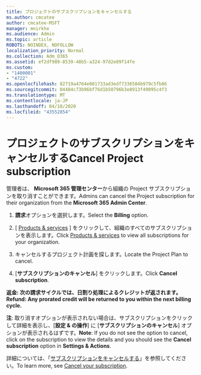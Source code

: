 ```yaml
---
title: プロジェクトのサブスクリプションをキャンセルする
ms.author: cmcatee
author: cmcatee-MSFT
manager: mnirkhe
ms.audience: Admin
ms.topic: article
ROBOTS: NOINDEX, NOFOLLOW
localization_priority: Normal
ms.collection: Adm_O365
ms.assetid: ef2df989-8539-48b5-a324-97d2e09f14fe
ms.custom:
- "1400001"
- "4722"
ms.openlocfilehash: 82719a4764e081733ad3edf7336584b979c5fb86
ms.sourcegitcommit: 04484c73b96bf76d1b50796b3e8913f49095c4f3
ms.translationtype: MT
ms.contentlocale: ja-JP
ms.lasthandoff: 04/18/2020
ms.locfileid: "43552854"
---
```

# <a name="cancel-project-subscription"></a><span data-ttu-id="d952b-102">プロジェクトのサブスクリプションをキャンセルする</span><span class="sxs-lookup"><span data-stu-id="d952b-102">Cancel Project subscription</span></span>

<span data-ttu-id="d952b-103">管理者は、 **Microsoft 365 管理センター**から組織の Project サブスクリプションを取り消すことができます。</span><span class="sxs-lookup"><span data-stu-id="d952b-103">Admins can cancel the Project subscription for their organization from the **Microsoft 365 Admin Center**.</span></span> 

1. <span data-ttu-id="d952b-104">**請求**オプションを選択します。</span><span class="sxs-lookup"><span data-stu-id="d952b-104">Select the **Billing** option.</span></span>

2. <span data-ttu-id="d952b-105">[ [Products & services](https://admin.microsoft.com/AdminPortal/Home?adminportal=1&msCV=%2BbOQtMNsz0ei8f5z.0.36#/subscriptions) ] をクリックして、組織のすべてのサブスクリプションを表示します。</span><span class="sxs-lookup"><span data-stu-id="d952b-105">Click [Products & services](https://admin.microsoft.com/AdminPortal/Home?adminportal=1&msCV=%2BbOQtMNsz0ei8f5z.0.36#/subscriptions) to view all subscriptions for your organization.</span></span>

3. <span data-ttu-id="d952b-106">キャンセルするプロジェクト計画を探します。</span><span class="sxs-lookup"><span data-stu-id="d952b-106">Locate the Project Plan to cancel.</span></span>

4. <span data-ttu-id="d952b-107">[**サブスクリプションのキャンセル**] をクリックします。</span><span class="sxs-lookup"><span data-stu-id="d952b-107">Click **Cancel subscription**.</span></span>

<span data-ttu-id="d952b-108">**返金: 次の請求サイクルでは、日割り処理によるクレジットが返されます。**</span><span class="sxs-lookup"><span data-stu-id="d952b-108">**Refund: Any prorated credit will be returned to you within the next billing cycle.**</span></span> 

<span data-ttu-id="d952b-109">**注**: 取り消すオプションが表示されない場合は、サブスクリプションをクリックして詳細を表示し、[**設定 & の操作**] に [**サブスクリプションのキャンセル**] オプションが表示されるはずです。</span><span class="sxs-lookup"><span data-stu-id="d952b-109">**Note**: If you do not see the option to cancel, click on the subscription to view the details and you should see the **Cancel subscription** option in **Settings & Actions**.</span></span> 

<span data-ttu-id="d952b-110">詳細については、「[サブスクリプションをキャンセルする](https://docs.microsoft.com/office365/admin/subscriptions-and-billing/cancel-your-subscription)」を参照してください。</span><span class="sxs-lookup"><span data-stu-id="d952b-110">To learn more, see [Cancel your subscription](https://docs.microsoft.com/office365/admin/subscriptions-and-billing/cancel-your-subscription).</span></span> 
